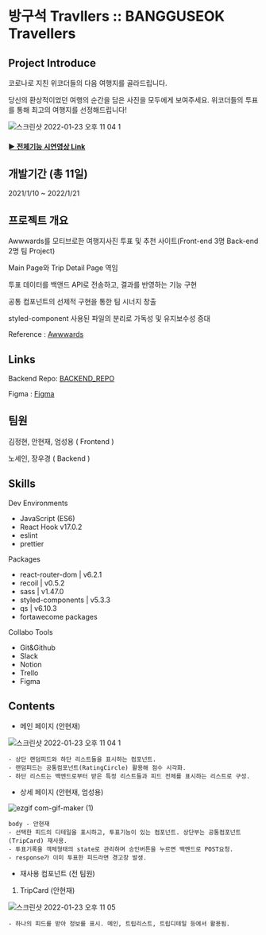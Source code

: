 # 방구석 Travllers :: BANGGUSEOK Travellers

## Project Introduce

코로나로 지친 위코더들의 다음 여행지를 골라드립니다.

당신의 환상적이었던 여행의 순간을 담은 사진을 모두에게 보여주세요. 위코더들의 투표를 통해 최고의 여행지를 선정해드립니다!

![스크린샷 2022-01-23 오후 11 04 1](https://user-images.githubusercontent.com/62171131/150684566-c5011761-4fbb-4fec-a1d3-d5bdefb99427.png)
#### [&#9658; 전체기능 시연영상 Link](https://www.youtube.com/watch?v=o_FYp6VgCoo)

## 개발기간 (총 11일)

2021/1/10 ~ 2022/1/21

## 프로젝트 개요

Awwwards를 모티브로한 여행지사진 투표 및 추천 사이트(Front-end 3명 Back-end 2명 팀 Project)

Main Page와 Trip Detail Page 역임

투표 데이터를 백앤드 API로 전송하고, 결과를 반영하는 기능 구현

공통 컴포넌트의 선제적 구현을 통한 팀 시너지 창출

styled-component 사용된 파일의 분리로 가독성 및 유지보수성 증대

Reference : [Awwwards](https://www.awwwards.com/)

## Links

Backend Repo: [BACKEND_REPO](https://github.com/wecode-bootcamp-korea/28-2nd-BANGGUSEOK-Traveller-backend)

Figma : [Figma](https://www.figma.com/file/8hd0ZB7Bu6606dcG4ZYilq/BANGGUSEOK-Traveller)

## 팀원

김정현, 안현재, 엄성용 ( Frontend )

노세인, 장우경 ( Backend )

## Skills

Dev Environments

- JavaScript (ES6)
- React Hook v17.0.2
- eslint
- prettier

Packages

- react-router-dom | v6.2.1
- recoil | v0.5.2
- sass | v1.47.0
- styled-components | v5.3.3
- qs | v6.10.3
- fortawecome packages

Collabo Tools

- Git&Github
- Slack
- Notion
- Trello
- Figma

## Contents

- 메인 페이지 (안현재)

![스크린샷 2022-01-23 오후 11 04 1](https://user-images.githubusercontent.com/62171131/150684566-c5011761-4fbb-4fec-a1d3-d5bdefb99427.png)

```
- 상단 랜덤피드와 하단 리스트들을 표시하는 컴포넌트.
- 랜덤피드는 공통컴포넌트(RatingCircle) 활용해 점수 시각화.
- 하단 리스트는 백엔드로부터 받은 특정 리스트들과 피드 전체를 표시하는 리스트로 구성.
```

- 상세 페이지 (안현재, 엄성용)

![ezgif com-gif-maker (1)](https://user-images.githubusercontent.com/62171131/150683729-318a3d95-4621-4305-99bd-49ab0727db16.gif)

```
body - 안현재
- 선택한 피드의 디테일을 표시하고, 투표기능이 있는 컴포넌트. 상단부는 공통컴포넌트(TripCard) 재사용.
- 투표기록을 객체형태의 state로 관리하며 승인버튼을 누르면 백엔드로 POST요청.
- response가 이미 투표한 피드라면 경고창 발생.
```

- 재사용 컴포넌트 (전 팀원)

1. TripCard (안현재)

![스크린샷 2022-01-23 오후 11 05](https://user-images.githubusercontent.com/62171131/150682697-cb7786bb-e5ca-42ca-bd66-a4f9cb00e954.png)

```
- 하나의 피드를 받아 정보를 표시. 메인, 트립리스트, 트립디테일 등에서 활용됨.
```
